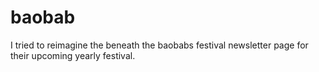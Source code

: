 # baobab
I tried to reimagine the beneath the baobabs festival newsletter page for their upcoming yearly festival.
